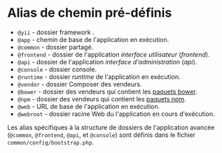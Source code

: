 Alias de chemin pré-définis
==========================

- `@yii` - dossier framework .
- `@app` - chemin de base de l'application en exécution.
- `@common` - dossier partagé.
- `@frontend` - dossier de l'application *interface utilisateur* (*frontend*).
- `@api` - dossier de l'application *interface d'administration* (*api*).
- `@console` - dossier console.
- `@runtime` - dossier *runtime* de l'application en exécution.
- `@vendor` - dossier Composer des vendeurs.
- `@bower` - dossier des vendeurs qui contient les [paquets bower](http://bower.io/).
- `@npm` - dossier des vendeurs qui contient les [paquets npm](https://www.npmjs.org/).
- `@web` -  URL de base de l'application en exécution.
- `@webroot` - dossier racine Web du l'application en cours d'exécution.

Les alias spécifiques à la structure de dossiers de l'application avancée
(`@common`,  `@frontend`, `@api`, et `@console`) sont définis dans le fichier `common/config/bootstrap.php`.
